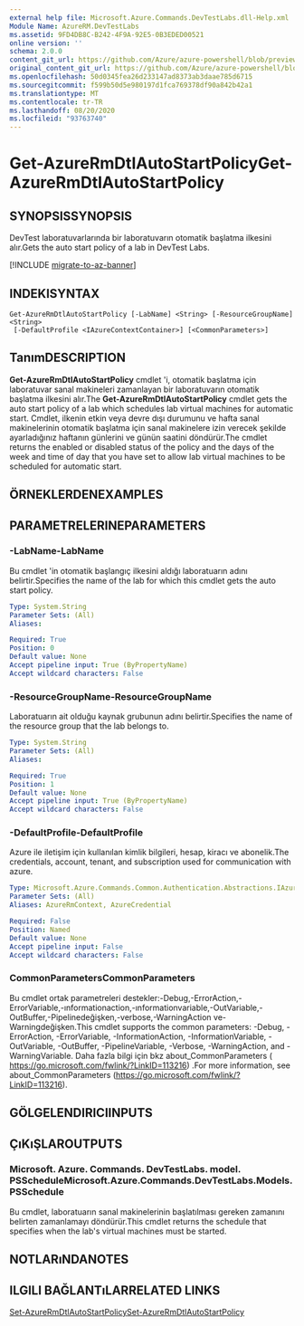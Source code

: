 ```yaml
---
external help file: Microsoft.Azure.Commands.DevTestLabs.dll-Help.xml
Module Name: AzureRM.DevTestLabs
ms.assetid: 9FD4DB8C-B242-4F9A-92E5-0B3EDED00521
online version: ''
schema: 2.0.0
content_git_url: https://github.com/Azure/azure-powershell/blob/preview/src/ResourceManager/DevTestLabs/Commands.DevTestLabs/help/Get-AzureRmDtlAutoStartPolicy.md
original_content_git_url: https://github.com/Azure/azure-powershell/blob/preview/src/ResourceManager/DevTestLabs/Commands.DevTestLabs/help/Get-AzureRmDtlAutoStartPolicy.md
ms.openlocfilehash: 50d0345fea26d233147ad8373ab3daae785d6715
ms.sourcegitcommit: f599b50d5e980197d1fca769378df90a842b42a1
ms.translationtype: MT
ms.contentlocale: tr-TR
ms.lasthandoff: 08/20/2020
ms.locfileid: "93763740"
---
```

# <span data-ttu-id="3b680-101">Get-AzureRmDtlAutoStartPolicy</span><span class="sxs-lookup"><span data-stu-id="3b680-101">Get-AzureRmDtlAutoStartPolicy</span></span>

## <span data-ttu-id="3b680-102">SYNOPSIS</span><span class="sxs-lookup"><span data-stu-id="3b680-102">SYNOPSIS</span></span>
<span data-ttu-id="3b680-103">DevTest laboratuvarlarında bir laboratuvarın otomatik başlatma ilkesini alır.</span><span class="sxs-lookup"><span data-stu-id="3b680-103">Gets the auto start policy of a lab in DevTest Labs.</span></span>

[!INCLUDE [migrate-to-az-banner](../../includes/migrate-to-az-banner.md)]

## <span data-ttu-id="3b680-104">INDEKI</span><span class="sxs-lookup"><span data-stu-id="3b680-104">SYNTAX</span></span>

```
Get-AzureRmDtlAutoStartPolicy [-LabName] <String> [-ResourceGroupName] <String>
 [-DefaultProfile <IAzureContextContainer>] [<CommonParameters>]
```

## <span data-ttu-id="3b680-105">Tanım</span><span class="sxs-lookup"><span data-stu-id="3b680-105">DESCRIPTION</span></span>
<span data-ttu-id="3b680-106">**Get-AzureRmDtlAutoStartPolicy** cmdlet 'i, otomatik başlatma için laboratuvar sanal makineleri zamanlayan bir laboratuvarın otomatik başlatma ilkesini alır.</span><span class="sxs-lookup"><span data-stu-id="3b680-106">The **Get-AzureRmDtlAutoStartPolicy** cmdlet gets the auto start policy of a lab which schedules lab virtual machines for automatic start.</span></span>
<span data-ttu-id="3b680-107">Cmdlet, ilkenin etkin veya devre dışı durumunu ve hafta sanal makinelerinin otomatik başlatma için sanal makinelere izin verecek şekilde ayarladığınız haftanın günlerini ve günün saatini döndürür.</span><span class="sxs-lookup"><span data-stu-id="3b680-107">The cmdlet returns the enabled or disabled status of the policy and the days of the week and time of day that you have set to allow lab virtual machines to be scheduled for automatic start.</span></span>

## <span data-ttu-id="3b680-108">ÖRNEKLERDEN</span><span class="sxs-lookup"><span data-stu-id="3b680-108">EXAMPLES</span></span>

## <span data-ttu-id="3b680-109">PARAMETRELERINE</span><span class="sxs-lookup"><span data-stu-id="3b680-109">PARAMETERS</span></span>

### <span data-ttu-id="3b680-110">-LabName</span><span class="sxs-lookup"><span data-stu-id="3b680-110">-LabName</span></span>
<span data-ttu-id="3b680-111">Bu cmdlet 'in otomatik başlangıç ilkesini aldığı laboratuarın adını belirtir.</span><span class="sxs-lookup"><span data-stu-id="3b680-111">Specifies the name of the lab for which this cmdlet gets the auto start policy.</span></span>

```yaml
Type: System.String
Parameter Sets: (All)
Aliases: 

Required: True
Position: 0
Default value: None
Accept pipeline input: True (ByPropertyName)
Accept wildcard characters: False
```

### <span data-ttu-id="3b680-112">-ResourceGroupName</span><span class="sxs-lookup"><span data-stu-id="3b680-112">-ResourceGroupName</span></span>
<span data-ttu-id="3b680-113">Laboratuarın ait olduğu kaynak grubunun adını belirtir.</span><span class="sxs-lookup"><span data-stu-id="3b680-113">Specifies the name of the resource group that the lab belongs to.</span></span>

```yaml
Type: System.String
Parameter Sets: (All)
Aliases: 

Required: True
Position: 1
Default value: None
Accept pipeline input: True (ByPropertyName)
Accept wildcard characters: False
```

### <span data-ttu-id="3b680-114">-DefaultProfile</span><span class="sxs-lookup"><span data-stu-id="3b680-114">-DefaultProfile</span></span>
<span data-ttu-id="3b680-115">Azure ile iletişim için kullanılan kimlik bilgileri, hesap, kiracı ve abonelik.</span><span class="sxs-lookup"><span data-stu-id="3b680-115">The credentials, account, tenant, and subscription used for communication with azure.</span></span>

```yaml
Type: Microsoft.Azure.Commands.Common.Authentication.Abstractions.IAzureContextContainer
Parameter Sets: (All)
Aliases: AzureRmContext, AzureCredential

Required: False
Position: Named
Default value: None
Accept pipeline input: False
Accept wildcard characters: False
```

### <span data-ttu-id="3b680-116">CommonParameters</span><span class="sxs-lookup"><span data-stu-id="3b680-116">CommonParameters</span></span>
<span data-ttu-id="3b680-117">Bu cmdlet ortak parametreleri destekler:-Debug,-ErrorAction,-ErrorVariable,-ınformationaction,-ınformationvariable,-OutVariable,-OutBuffer,-Pipelinedeğişken,-verbose,-WarningAction ve-Warningdeğişken.</span><span class="sxs-lookup"><span data-stu-id="3b680-117">This cmdlet supports the common parameters: -Debug, -ErrorAction, -ErrorVariable, -InformationAction, -InformationVariable, -OutVariable, -OutBuffer, -PipelineVariable, -Verbose, -WarningAction, and -WarningVariable.</span></span> <span data-ttu-id="3b680-118">Daha fazla bilgi için bkz about_CommonParameters ( https://go.microsoft.com/fwlink/?LinkID=113216) .</span><span class="sxs-lookup"><span data-stu-id="3b680-118">For more information, see about_CommonParameters (https://go.microsoft.com/fwlink/?LinkID=113216).</span></span>

## <span data-ttu-id="3b680-119">GÖLGELENDIRICI</span><span class="sxs-lookup"><span data-stu-id="3b680-119">INPUTS</span></span>

## <span data-ttu-id="3b680-120">ÇıKıŞLAR</span><span class="sxs-lookup"><span data-stu-id="3b680-120">OUTPUTS</span></span>

### <span data-ttu-id="3b680-121">Microsoft. Azure. Commands. DevTestLabs. model. PSSchedule</span><span class="sxs-lookup"><span data-stu-id="3b680-121">Microsoft.Azure.Commands.DevTestLabs.Models.PSSchedule</span></span>
<span data-ttu-id="3b680-122">Bu cmdlet, laboratuarın sanal makinelerinin başlatılması gereken zamanını belirten zamanlamayı döndürür.</span><span class="sxs-lookup"><span data-stu-id="3b680-122">This cmdlet returns the schedule that specifies when the lab's virtual machines must be started.</span></span>

## <span data-ttu-id="3b680-123">NOTLARıNDA</span><span class="sxs-lookup"><span data-stu-id="3b680-123">NOTES</span></span>

## <span data-ttu-id="3b680-124">ILGILI BAĞLANTıLAR</span><span class="sxs-lookup"><span data-stu-id="3b680-124">RELATED LINKS</span></span>

[<span data-ttu-id="3b680-125">Set-AzureRmDtlAutoStartPolicy</span><span class="sxs-lookup"><span data-stu-id="3b680-125">Set-AzureRmDtlAutoStartPolicy</span></span>](./Set-AzureRmDtlAutoStartPolicy.md)


